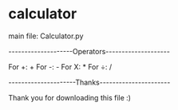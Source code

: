 # calculator
main file: Calculator.py

--------------------Operators--------------------

 For +: +
 For -: -
 For X: *
 For ÷: /


---------------------Thanks----------------------

Thank you for downloading this file :)
